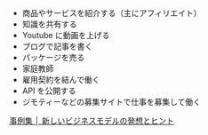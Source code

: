 - 商品やサービスを紹介する（主にアフィリエイト）
- 知識を共有する
- Youtube に動画を上げる
- ブログで記事を書く
- パッケージを売る
- 家庭教師
- 雇用契約を結んで働く
- API を公開する
- ジモティーなどの募集サイトで仕事を募集して働く

[事例集 │ 新しいビジネスモデルの発想とヒント](https://financial-note.com/category/business-model-sample/)
